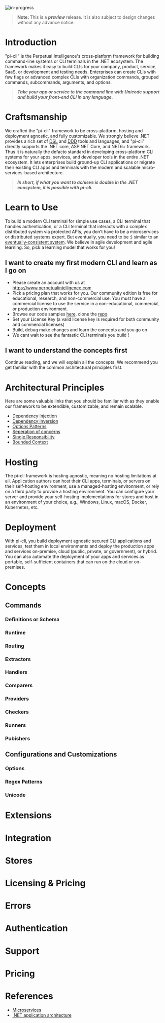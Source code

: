 ![in-progress](https://img.shields.io/badge/status-in--progress-yellow)

> **Note:** This is a ***preview*** release. It is also subject to design changes without any advance notice.

# Introduction
"pi-cli" is the Perpetual Intelligence's cross-platform framework for building command-line systems or CLI terminals in the .NET ecosystem. The framework makes it easy to build CLIs for your company, product, service, SaaS, or development and testing needs. Enterprises can create CLIs with few flags or advanced complex CLIs with organization commands, grouped commands, subcommands, arguments, and options.

> _**Take your app or service to the command line with Unicode support and build your front-end CLI in any language.**_

# Craftsmanship
We crafted the "pi-cli" framework to be cross-platform, hosting and deployment agnostic, and fully customizable. We strongly believe .NET provides a rich set of [DSL](https://docs.microsoft.com/en-us/visualstudio/modeling/about-domain-specific-languages?view=vs-2022) and [DDD](https://docs.microsoft.com/en-us/dotnet/architecture/microservices/microservice-ddd-cqrs-patterns/ddd-oriented-microservice) tools and languages, and "pi-cli" directly supports the .NET core, ASP.NET Core, and NET6+ framework. Thus it is naturally the defacto standard in developing cross-platform CLI systems for your apps, services, and developer tools in the entire .NET ecosystem. It lets enterprises build ground-up CLI applications or migrate their existing CLI apps and terminals with the modern and scalable micro-services-based architecture. 

> _**In short, if what you want to achieve is doable in the .NET ecosystem, it is possible with pi-cli.**_

# Learn to Use
To build a modern CLI terminal for simple use cases, a CLI terminal that handles authentication, or a CLI terminal that interacts with a complex distributed system via protected APIs, you don't have to be a microservices or distributed systems expert. But eventually, you need to be :) similar to an [eventually-consistent system](https://docs.microsoft.com/en-us/dotnet/architecture/microservices/architect-microservice-container-applications/distributed-data-management). We believe in agile development and agile learning. So, pick a learning model that works for you!

## I want to create my first modern CLI and learn as I go on
- Please create an account with us at https://www.perpetualintelligence.com
- Pick a pricing plan that works for you. Our community edition is free for educational, research, and non-commercial use. You must have a commercial license to use the service in a non-educational, commercial, or production environment.
- Browse our code samples [here](https://docs.perpetualintelligence.com/articles/featured_samples.html), clone the [repo](https://github.com/perpetualintelligence/docs/tree/main/samples/tutorials)
- Set your License Key (a valid license key is required for both community and commercial licenses)
- Build, debug make changes and learn the concepts and you go on
- We cant wait to see the fantastic CLI terminals you build !

## I want to understand the concepts first
Continue reading, and we will explain all the concepts. We recommend you get familiar with the common architectural principles first.

# Architectural Principles
Here are some valuable links that you should be familiar with as they enable our framework to be extendible, customizable, and remain scalable.

- [Dependency Injection](https://docs.microsoft.com/en-us/dotnet/core/extensions/dependency-injection)
- [Dependency Inversion](https://docs.microsoft.com/en-us/dotnet/architecture/modern-web-apps-azure/architectural-principles#dependency-inversion)
- [Options Patterns](https://docs.microsoft.com/en-us/dotnet/core/extensions/options)
- [Seperation of concerns](https://docs.microsoft.com/en-us/dotnet/architecture/modern-web-apps-azure/architectural-principles#separation-of-concerns)
- [Single Responsibility](https://docs.microsoft.com/en-us/dotnet/architecture/modern-web-apps-azure/architectural-principles#separation-of-concerns)
- [Bounded Context](https://docs.microsoft.com/en-us/dotnet/architecture/modern-web-apps-azure/architectural-principles#bounded-contexts)

# Hosting
The pi-cli framework is hosting agnostic, meaning no hosting limitations at all. Application authors can host their CLI apps, terminals, or servers on their self-hosting environment, use a managed-hosting environment, or rely on a third party to provide a hosting environment. You can configure your server and provide your self-hosting implementations for stores and host in an environment of your choice, e.g., Windows, Linux, macOS, Docker, Kubernetes, etc.

# Deployment
With pi-cli, you build deployment agnostic secured CLI applications and services, test them in local environments and deploy the production apps and services on-premise, cloud (public, private, or government), or hybrid. You can also automate the deployment of your apps and services as portable, self-sufficient containers that can run on the cloud or on-premises.

# Concepts

## Commands

### Definitions or Schema

### Runtime

### Routing

### Extractors

### Handlers

### Comparers

### Providers

### Checkers

### Runners

### Pubishers

## Configurations and Customizations

### Options

### Regex Patterns

### Unicode

# Extensions

# Integration

# Stores

# Licensing & Pricing

# Errors

# Authentication

# Support

# Pricing

# References
- [Microservices](https://github.com/dotnet/docs/tree/main/docs/architecture/microservices)
- [.NET application architecture](https://docs.microsoft.com/en-us/dotnet/architecture/)


